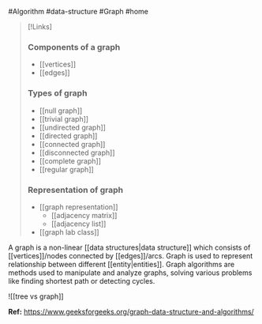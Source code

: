 #Algorithm #data-structure #Graph #home 

>[!Links]
>### Components of a graph
>- [[vertices]]
>- [[edges]]
> ### Types of graph
>- [[null graph]]
>- [[trivial graph]]
>- [[undirected graph]]
>- [[directed graph]]
>- [[connected graph]]
>- [[disconnected graph]]
>- [[complete graph]]
>- [[regular graph]]
>### Representation of graph
>- [[graph representation]]
>	- [[adjacency matrix]]
>	- [[adjacency list]]
>- [[graph lab class]]
>

A graph is a non-linear [[data structures|data structure]] which consists of [[vertices]]/nodes connected by [[edges]]/arcs. Graph is used to represent relationship between different [[entity|entities]]. 
Graph algorithms are methods used to manipulate and analyze graphs, solving various problems like finding shortest path or detecting cycles.

![[tree vs graph]]

**Ref:**  https://www.geeksforgeeks.org/graph-data-structure-and-algorithms/